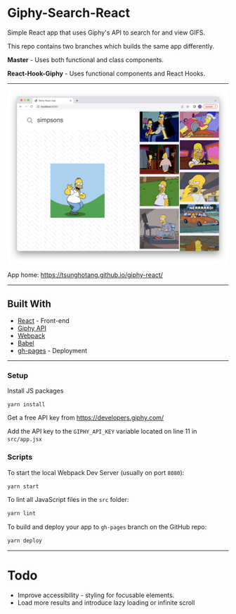 # Giphy-Search-React

Simple React app that uses Giphy's API to search for and view GIFS.

 This repo contains two branches which builds the same app differently.

**Master** - Uses both functional and class components.

**React-Hook-Giphy** - Uses functional components and React Hooks.

---

![](Screenshot.png)

App home: https://tsunghotang.github.io/giphy-react/


---

## Built With
- [React](https://guides.rubyonrails.org/) - Front-end
- [Giphy API](https://yarnpkg.com/package/giphy-api)
- [Webpack](https://yarnpkg.com/package/webpack)
- [Babel](https://yarnpkg.com/package/@babel/core)
- [gh-pages](https://yarnpkg.com/package/gh-pages) - Deployment


---
### Setup
Install JS packages
```
yarn install
```

Get a free API key from https://developers.giphy.com/

Add the API key to the `GIPHY_API_KEY` variable located on line 11 in `src/app.jsx`


### Scripts
To start the local Webpack Dev Server (usually on port `8080`):

```bash
yarn start
```

To lint all JavaScript files in the `src` folder:

```bash
yarn lint
```

To build and deploy your app to `gh-pages` branch on the GitHub repo:

```bash
yarn deploy
```
---
# Todo
* Improve accessibility - styling for focusable elements.
* Load more results and introduce lazy loading or infinite scroll
